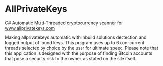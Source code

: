 # AllPrivateKeys

C# Automatic Multi-Threaded cryptocurrency scanner for www.allprivatekeys.com

Making allprivatekeys automatic with inbuild solutions dectection and logged output of found keys. 
This program uses up to 6 con-current threads selected by choice by the user for ultimate speed. 
Please note that this application is designed with the purpose of finding Bitcoin accounts that 
pose a security risk to the owner, as stated on the site itself.
